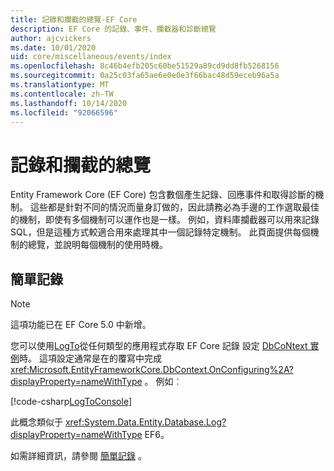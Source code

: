 ```yaml
---
title: 記錄和攔截的總覽-EF Core
description: EF Core 的記錄、事件、攔截器和診斷總覽
author: ajcvickers
ms.date: 10/01/2020
uid: core/miscellaneous/events/index
ms.openlocfilehash: 8c46b4efb205c60be51529a89cd9dd8fb5268156
ms.sourcegitcommit: 0a25c03fa65ae6e0e0e3f66bac48d59eceb96a5a
ms.translationtype: MT
ms.contentlocale: zh-TW
ms.lasthandoff: 10/14/2020
ms.locfileid: "92066596"
---
```

# <a name="overview-of-logging-and-interception"></a>記錄和攔截的總覽

Entity Framework Core (EF Core) 包含數個產生記錄、回應事件和取得診斷的機制。 這些都是針對不同的情況而量身訂做的，因此請務必為手邊的工作選取最佳的機制，即使有多個機制可以運作也是一樣。 例如，資料庫攔截器可以用來記錄 SQL，但是這種方式較適合用來處理其中一個記錄特定機制。 此頁面提供每個機制的總覽，並說明每個機制的使用時機。

## <a name="simple-logging"></a>簡單記錄

> [!NOTE]
> 這項功能已在 EF Core 5.0 中新增。

您可以使用[LogTo](https://github.com/dotnet/efcore/blob/ec3df8fd7e4ea4ebeebfa747619cef37b23ab2c6/src/EFCore/DbContextOptionsBuilder.cs#L135)從任何類型的應用程式存取 EF Core 記錄 <!-- Issue #2748 <xref:Microsoft.EntityFrameworkCore.DbContextOptionsBuilder.LogTo%2A> --> 設定 [DbCoNtext 實例](xref:core/miscellaneous/configuring-dbcontext)時。 這項設定通常是在的覆寫中完成 <xref:Microsoft.EntityFrameworkCore.DbContext.OnConfiguring%2A?displayProperty=nameWithType> 。 例如︰

<!--
    protected override void OnConfiguring(DbContextOptionsBuilder optionsBuilder)
        => optionsBuilder.LogTo(Console.WriteLine);
-->
[!code-csharp[LogToConsole](../../../../samples/core/Miscellaneous/Logging/SimpleLogging/Program.cs?name=LogToConsole)]

此概念類似于 <xref:System.Data.Entity.Database.Log?displayProperty=nameWithType> EF6。

如需詳細資訊，請參閱 [簡單記錄](xref:core/miscellaneous/events/simple-logging) 。
